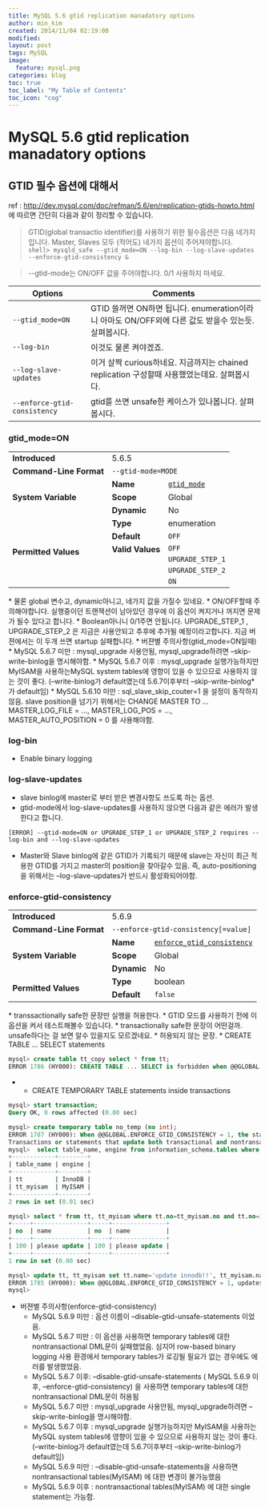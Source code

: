 ```yaml
---
title: MySQL 5.6 gtid replication manadatory options
author: min_kim
created: 2014/11/04 02:19:00
modified:
layout: post
tags: MySQL
image:
  feature: mysql.png
categories: blog
toc: true
toc_label: "My Table of Contents"
toc_icon: "cog"
---
```



# MySQL 5.6 gtid replication manadatory options

## GTID 필수 옵션에 대해서


ref : <http://dev.mysql.com/doc/refman/5.6/en/replication-gtids-howto.html>  
에 따르면 간단히 다음과 같이 정리할 수 있습니다.  


> GTID(global transactio identifier)를 사용하기 위한 필수옵션은 다음 네가지입니다. Master, Slaves 모두 (적어도) 네가지 옵션이 주어져야합니다.  
> ```shell> mysqld_safe --gtid_mode=ON --log-bin --log-slave-updates --enforce-gtid-consistency &```

> --gtid-mode는 ON/OFF 값을 주어야합니다. 0/1 사용하지 마세요.

| Options| Comments |
|----|----|
|`--gtid_mode=ON ` | GTID 쓸꺼면 ON하면 됩니다. enumeration이라니 아마도 ON/OFF외에 다른 값도 받을수 있는듯. 살펴봅시다.|
|`--log-bin` | 이것도 물론 켜야겠죠.|
|`--log-slave-updates`|이거 살짝 curious하네요. 지금까지는 chained replication 구성할때 사용했었는데요. 살펴봅시다.|
|`--enforce-gtid-consistency`|gtid를 쓰면 unsafe한 케이스가 있나봅니다. 살펴봅시다.|



### gtid_mode=ON
<table>
<tbody><tr><td><span class="bold"><strong>Introduced</strong></span></td><td colspan="3">5.6.5</td></tr><tr><td><span class="bold"><strong>Command-Line Format</strong></span></td><td colspan="3"><code class="literal">--gtid-mode=MODE</code></td></tr><tr><td rowspan="3"><span class="bold"><strong>System Variable</strong></span></td><td><span class="bold"><strong>Name</strong></span></td><td colspan="2"><code class="literal"><a class="link" href="replication-options-gtids.html#sysvar_gtid_mode">gtid_mode</a></code></td></tr><tr><td><span class="bold"><strong>Scope</strong></span></td><td colspan="2">Global</td></tr><tr><td><span class="bold"><strong>Dynamic</strong></span></td><td colspan="2">No</td></tr><tr><td rowspan="6"><span class="bold"><strong>Permitted Values</strong></span></td><td><span class="bold"><strong>Type</strong></span></td><td colspan="2">enumeration</td></tr><tr><td><span class="bold"><strong>Default</strong></span></td><td colspan="2"><code class="literal">OFF</code></td></tr><tr><td rowspan="4" valign="top"><span class="bold"><strong>Valid Values</strong></span></td><td colspan="2"><code class="literal">OFF</code></td></tr><tr><td colspan="2"><code class="literal">UPGRADE_STEP_1</code></td></tr><tr><td colspan="2"><code class="literal">UPGRADE_STEP_2</code></td></tr><tr><td colspan="2"><code class="literal">ON</code></td></tr></tbody>
</table>
* 물론 global 변수고, dynamic아니고, 네가지 값을 가질수 있네요.
* ON/OFF할때 주의해야합니다. 실행중이던 트랜잭션이 남아있던 경우에 이 옵션이 켜지거나 꺼지면 문제가 될수 있다고 합니다.
* Boolean아니니 0/1주면 안됩니다. UPGRADE_STEP_1 , UPGRADE_STEP_2 은 지금은 사용안되고 추후에 추가될 예정이라고합니다. 지금 버젼에서는 이 두개 쓰면 startup 실패합니다.
* 버젼별 주의사항(gtid_mode=ON일때)
* MySQL 5.6.7 미만 : mysql_upgrade 사용안됨, mysql_upgrade하려면 –skip-write-binlog을 명시해야함.
* MySQL 5.6.7 이후 : mysql_upgrade 실행가능하지만 MyISAM을 사용하는MySQL system tables에 영향이 있을 수 있으므로 사용하지 않는 것이 좋다. (–write-binlog가 default였는데 5.6.7이후부터 –skip-write-binlog* 가 default임)
* MySQL 5.6.10 미만 : sql_slave_skip_couter=1 을 설정이 동작하지 않음. slave position을 넘기기 위해서는 CHANGE MASTER TO … MASTER_LOG_FILE = …, MASTER_LOG_POS = …, MASTER_AUTO_POSITION = 0 를 사용해야함.

### log-bin
* Enable binary logging

### log-slave-updates
* slave binlog에 master로 부터 받은 변경사항도 쓰도록 하는 옵션.
* gtid-mode에서 log-slave-updates를 사용하지 않으면 다음과 같은 에러가 발생한다고 합니다.

```
[ERROR] --gtid-mode=ON or UPGRADE_STEP_1 or UPGRADE_STEP_2 requires --log-bin and --log-slave-updates
```
* Master와 Slave binlog에 같은 GTID가 기록되기 때문에 slave는 자신이 최근 적용한 GTID를 가지고 master의 position을 찾아갈수 있음. 즉, auto-positioning을 위해서는 –log-slave-updates가 반드시 활성화되어야함.

### enforce-gtid-consistency
<table>
<tbody><tr><td><span class="bold"><strong>Introduced</strong></span></td><td colspan="3">5.6.9</td></tr><tr><td><span class="bold"><strong>Command-Line Format</strong></span></td><td colspan="3"><code class="literal">--enforce-gtid-consistency[=value]</code></td></tr><tr><td rowspan="3"><span class="bold"><strong>System Variable</strong></span></td><td><span class="bold"><strong>Name</strong></span></td><td colspan="2"><code class="literal"><a class="link" href="replication-options-gtids.html#sysvar_enforce_gtid_consistency">enforce_gtid_consistency</a></code></td></tr><tr><td><span class="bold"><strong>Scope</strong></span></td><td colspan="2">Global</td></tr><tr><td><span class="bold"><strong>Dynamic</strong></span></td><td colspan="2">No</td></tr><tr><td rowspan="2"><span class="bold"><strong>Permitted Values</strong></span></td><td><span class="bold"><strong>Type</strong></span></td><td colspan="2">boolean</td></tr><tr><td><span class="bold"><strong>Default</strong></span></td><td colspan="2"><code class="literal">false</code></td></tr></tbody>
</table>
* transsactionally safe한 문장만 실행을 허용한다.
* GTID 모드를 사용하기 전에 이 옵션을 켜서 테스트해볼수 있습니다.
* transactionally safe한 문장이 어떤걸까. unsafe하다는 걸 보면 알수 있을지도 모르겠네요.
* 허용되지 않는 문장.
  * CREATE TABLE … SELECT statements

```sql
mysql> create table tt_copy select * from tt;
ERROR 1786 (HY000): CREATE TABLE ... SELECT is forbidden when @@GLOBAL.ENFORCE_GTID_CONSISTENCY = 1.
```
*  * CREATE TEMPORARY TABLE statements inside transactions

```sql
mysql> start transaction;
Query OK, 0 rows affected (0.00 sec)

mysql> create temporary table no_temp (no int);
ERROR 1787 (HY000): When @@GLOBAL.ENFORCE_GTID_CONSISTENCY = 1, the statements CREATE TEMPORARY TABLE and DROP TEMPORARY TABLE can be executed in a non-transactional context only, and require that AUTOCOMMIT = 1.
Transactions or statements that update both transactional and nontransactional tables
mysql>  select table_name, engine from information_schema.tables where table_schema='reptest';
+------------+--------+
| table_name | engine |
+------------+--------+
| tt         | InnoDB |
| tt_myisam  | MyISAM |
+------------+--------+
2 rows in set (0.01 sec)

mysql> select * from tt, tt_myisam where tt.no=tt_myisam.no and tt.no=100;
+-----+---------------+-----+---------------+
| no  | name          | no  | name          |
+-----+---------------+-----+---------------+
| 100 | please update | 100 | please update |
+-----+---------------+-----+---------------+
1 row in set (0.00 sec)

mysql> update tt, tt_myisam set tt.name='update innodb!!', tt_myisam.name='update myisam!!' where tt.no=tt_myisam.no and tt.no=100;
ERROR 1785 (HY000): When @@GLOBAL.ENFORCE_GTID_CONSISTENCY = 1, updates to non-transactional tables can only be done in either autocommitted statements or single-statement transactions, and never in the same statement as updates to transactional tables.
mysql>
```

* 버젼별 주의사항(enforce-gtid-consistency)
  * MySQL 5.6.9 미만 : 옵션 이름이 –disable-gtid-unsafe-statements 이었음.
  * MySQL 5.6.7 미만 : 이 옵션을 사용하면 temporary tables에 대한  nontransactional DML문이 실패했었음. 심지어 row-based binary logging 사용 환경에서 temporary tables가 로깅될 필요가 없는 경우에도 에러를 발생했었음.
  * MySQL 5.6.7 이후: –disable-gtid-unsafe-statements ( MySQL 5.6.9 이후, –enforce-gtid-consistency) 을 사용하면 temporary tables에 대한  nontransactional DML문이 허용됨
  * MySQL 5.6.7 미만 : mysql_upgrade 사용안됨, mysql_upgrade하려면 –skip-write-binlog을 명시해야함.
  * MySQL 5.6.7 이후 : mysql_upgrade 실행가능하지만 MyISAM을 사용하는 MySQL system tables에 영향이 있을 수 있으므로 사용하지 않는 것이 좋다. (–write-binlog가 default였는데 5.6.7이후부터 –skip-write-binlog가 default임)
  * MySQL 5.6.9 미만 : –disable-gtid-unsafe-statements을 사용하면 nontransactional tables(MyISAM) 에 대한 변경이 불가능했음
  * MySQL 5.6.9 이후 : nontransactional tables(MyISAM) 에 대한 single statement는 가능함.
